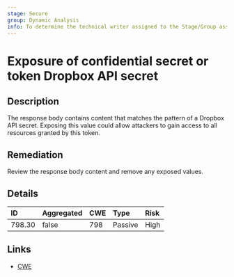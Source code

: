 ```yaml
---
stage: Secure
group: Dynamic Analysis
info: To determine the technical writer assigned to the Stage/Group associated with this page, see https://about.gitlab.com/handbook/engineering/ux/technical-writing/#assignments
---
```


# Exposure of confidential secret or token Dropbox API secret

## Description

The response body contains content that matches the pattern of a Dropbox API secret.
Exposing this value could allow attackers to gain access to all resources granted by this token.

## Remediation

Review the response body content and remove any exposed values.

## Details

| ID | Aggregated | CWE | Type | Risk |
|:---|:--------|:--------|:--------|:--------|
| 798.30 | false | 798 | Passive | High |

## Links

- [CWE](https://cwe.mitre.org/data/definitions/798.html)
